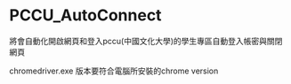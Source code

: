 # PCCU_AutoConnect

將會自動化開啟網頁和登入pccu(中國文化大學)的學生專區自動登入帳密與關閉網頁


chromedriver.exe 版本要符合電腦所安裝的chrome version
